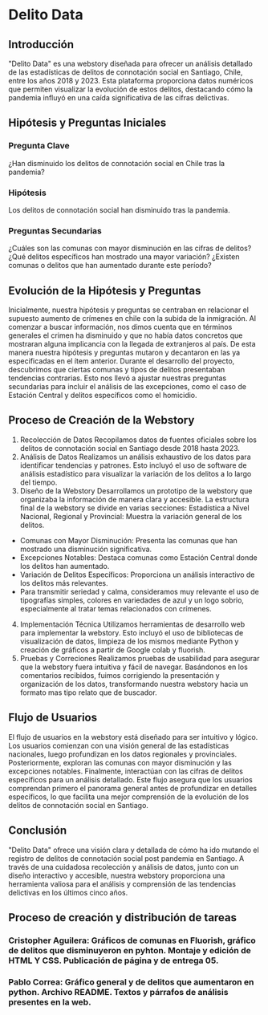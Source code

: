 # Delito Data
## Introducción
"Delito Data" es una webstory diseñada para ofrecer un análisis detallado de las estadísticas de delitos de connotación social en Santiago, Chile, entre los años 2018 y 2023. Esta plataforma proporciona datos numéricos que permiten visualizar la evolución de estos delitos, destacando cómo la pandemia influyó en una caída significativa de las cifras delictivas. 
## Hipótesis y Preguntas Iniciales
### Pregunta Clave
¿Han disminuido los delitos de connotación social en Chile tras la pandemia?
### Hipótesis
Los delitos de connotación social han disminuido tras la pandemia. 
### Preguntas Secundarias
¿Cuáles son las comunas con mayor disminución en las cifras de delitos?
¿Qué delitos específicos han mostrado una mayor variación?
¿Existen comunas o delitos que han aumentado durante este período?
## Evolución de la Hipótesis y Preguntas
Inicialmente, nuestra hipótesis y preguntas se centraban en relacionar el supuesto aumento de crímenes en chile con la subida de la inmigración. Al comenzar a buscar información, nos dimos cuenta que en términos generales el crimen ha disminuido y que no había datos concretos que mostraran alguna implicancia con la llegada de extranjeros al país. De esta manera nuestra hipótesis y preguntas mutaron y decantaron en las ya especificadas en el ítem anterior. Durante el desarrollo del proyecto, descubrimos que ciertas comunas y tipos de delitos presentaban tendencias contrarias. Esto nos llevó a ajustar nuestras preguntas secundarias para incluir el análisis de las excepciones, como el caso de Estación Central y delitos específicos como el homicidio.
## Proceso de Creación de la Webstory
1. Recolección de Datos
Recopilamos datos de fuentes oficiales sobre los delitos de connotación social en Santiago desde 2018 hasta 2023. 
2. Análisis de Datos
Realizamos un análisis exhaustivo de los datos para identificar tendencias y patrones. Esto incluyó el uso de software de análisis estadístico para visualizar la variación de los delitos a lo largo del tiempo.
3. Diseño de la Webstory
Desarrollamos un prototipo de la webstory que organizaba la información de manera clara y accesible. La estructura final de la webstory se divide en varias secciones:
Estadística a Nivel Nacional, Regional y Provincial: Muestra la variación general de los delitos.
- Comunas con Mayor Disminución: Presenta las comunas que han mostrado una disminución significativa.
- Excepciones Notables: Destaca comunas como Estación Central donde los delitos han aumentado.
- Variación de Delitos Específicos: Proporciona un análisis interactivo de los delitos más relevantes.
- Para transmitir seriedad y calma, consideramos muy relevante el uso de tipografías simples, colores en variedades de azul y un logo sobrio, especialmente al tratar temas relacionados con crímenes.
4. Implementación Técnica
Utilizamos herramientas de desarrollo web para implementar la webstory. Esto incluyó el uso de bibliotecas de visualización de datos, limpieza de los mismos mediante Python y creación de gráficos a partir de Google colab y fluorish.
5. Pruebas y Correciones
Realizamos pruebas de usabilidad para asegurar que la webstory fuera intuitiva y fácil de navegar. Basándonos en los comentarios recibidos, fuimos corrigiendo la presentación y organización de los datos, transformando nuestra webstory hacia un formato mas tipo relato que de buscador. 
## Flujo de Usuarios
El flujo de usuarios en la webstory está diseñado para ser intuitivo y lógico. Los usuarios comienzan con una visión general de las estadísticas nacionales, luego profundizan en los datos regionales y provinciales. Posteriormente, exploran las comunas con mayor disminución y las excepciones notables. Finalmente, interactúan con las cifras de delitos específicos para un análisis detallado.
Este flujo asegura que los usuarios comprendan primero el panorama general antes de profundizar en detalles específicos, lo que facilita una mejor comprensión de la evolución de los delitos de connotación social en Santiago.
## Conclusión
"Delito Data" ofrece una visión clara y detallada de cómo ha ido mutando el registro de delitos de connotación social post pandemia en Santiago. A través de una cuidadosa recolección y análisis de datos, junto con un diseño interactivo y accesible, nuestra webstory proporciona una herramienta valiosa para el análisis y comprensión de las tendencias delictivas en los últimos cinco años.

## Proceso de creación y distribución de tareas

### Cristopher Aguilera: Gráficos de comunas en Fluorish, gráfico de delitos que disminuyeron en pyhton. Montaje y edición de HTML Y CSS. Publicación de página y de entrega 05.

### Pablo Correa: Gráfico general y de delitos que aumentaron en python. Archivo README. Textos y párrafos de análisis presentes en la web.
